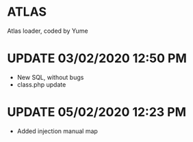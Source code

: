 # ATLAS
 Atlas loader, coded by Yume 
# UPDATE 03/02/2020 12:50 PM
- New SQL, without bugs
- class.php update
# UPDATE 05/02/2020 12:23 PM
- Added injection manual map

